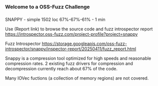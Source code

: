 ###
### Welcome to a OSS-Fuzz Challenge
###

SNAPPY - simple 1502 loc 67%-67%-61% - 1 min

Use (Report link) to browse the source code and fuzz introspector report https://introspector.oss-fuzz.com/project-profile?project=snappy

Fuzz Introspector
https://storage.googleapis.com/oss-fuzz-introspector/snappy/inspector-report/20250411/fuzz_report.html

Snappy is a compression tool optimized for high speeds and reasonable compression rates.  2 existing fuzz drivers for compression and decompression currently reach about 67% of the code.

Many IOVec fuctions (a collection of memory regions) are not covered.
